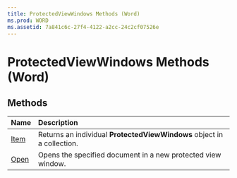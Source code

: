 ```yaml
---
title: ProtectedViewWindows Methods (Word)
ms.prod: WORD
ms.assetid: 7a841c6c-27f4-4122-a2cc-24c2cf07526e
---
```



# ProtectedViewWindows Methods (Word)

## Methods



|**Name**|**Description**|
|:-----|:-----|
|[Item](protectedviewwindows-item-method-word.md)|Returns an individual  **ProtectedViewWindows** object in a collection.|
|[Open](protectedviewwindows-open-method-word.md)|Opens the specified document in a new protected view window.|

